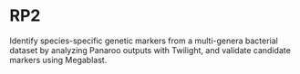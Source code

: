 # RP2
Identify species-specific genetic markers from a multi-genera bacterial dataset by analyzing Panaroo outputs with Twilight, and validate candidate markers using Megablast.

